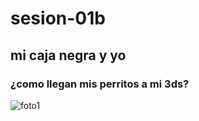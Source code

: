 # sesion-01b
## mi caja negra y yo

### ¿como llegan mis perritos a mi 3ds?

![foto1](https://github.com/user-attachments/assets/27bde512-b2ea-475e-8833-fa6e4e4d4cc2)
